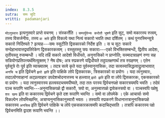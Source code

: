 ```yaml
---
index:  8.3.5
sutra:  समः सुटि
vritti:  padamanjari
---
```


`मोऽनुस्वारः` इत्यनुस्वारे प्राप्ते वचनम् । संस्कर्त्तेति । `सम्पर्युयेभ्यः करोतौ भूषणे` इति सुट्, समो मकारस्य रुत्वम्, तस्य विसर्जनीयः, तस्य `वा शरि` इति विकल्पे यथा नित्यं सकारो भवति तथा दर्शितम् ।
कथं पुनरस्मिन्सूत्रे सकारो निर्दिश्यते ? इत्याह---समः स्सुटीति द्विसकारको निर्देश इति । स च सुटः सकारे सन्देहाभावात्तद्व्यतिरेकेण द्विसकारकत्वम् । वस्तुतस्तु त्रयः सकाराः---एको विभक्तिसम्बन्धी, द्वितीय आदेशः, तृतीयस्तु रुसम्बन्धी । यदि तर्हि सकारे आदेशो विधीयते, अनुनासिको न प्राप्नोति; यस्मादत्रग्रहणं रुणा सह सन्नियोगप्रतिपत्त्यर्थमित्युक्तम् ? नैष दोषः; अत्र रुप्रकरणे यद्विधीयते तदुपलक्षणार्थं तत्र रुग्रहणम् । एतेन पूर्वसूत्रे रोः पूर्व इति व्याख्यातम् । तदत्र सत्वे कृते यदा पूर्वस्यानुनासिकः, तदा सत्वस्यासिद्धत्वाद्रुत्वाभावात् `अनचि च` इति द्विर्वचने `झरो झरि` इति पाक्षिके लोपे द्विसकारकः, त्रिसकारको वा प्रयोगः । यदा त्वनुस्वारः, तदाऽयोगवाहानां अट्प्रत्याहार उपदेशचोदनात्तस्य च हल्त्वात् `झरो झरि` इति वा लोपे द्विसकारकः, एकसकारको वा प्रयोगः । यदा त्वनुस्वारस्य हल्त्ववदच्त्वमपीष्यते, तदा ततः परस्य द्विर्वचनपक्षे सकारत्रयमपि भवति । तदेवं पञ्च रूपाणि भवन्ति---अनुनासिकपक्षे द्वौ सकारौ, त्रयो वा, अनुस्वारपक्षे द्वावेकस्त्रयो वा । पञ्चस्वपि पक्षेषु `शरः खयः` इति वा ककारस्य द्विर्वचने कृते दश रूपाणि भवन्ति । समो वा लोपमेके । एके आचार्याः समो विकल्पेन लोपमिच्छन्ति, अत्राप्यनुनासिकानुस्वारौ भवतः । तस्यापि रुप्रकरणे विधानात्तत्रानुनासिकपक्षे सकारस्य `अनचिच` इति द्विर्वचने पाक्षिके च लोपे एकसकारकत्वमपि कदाचिद्भवति । तत्रापि ककारस्य पक्षे द्विर्वचनमिति द्वादश रूपाणि भवन्ति ।।
